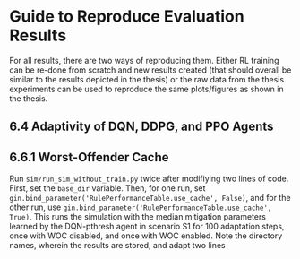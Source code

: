 # Guide to Reproduce Evaluation Results
For all results, there are two ways of reproducing them. Either RL training can be re-done from scratch and new results created (that should overall be similar to the results depicted in the thesis) or the raw data from the thesis experiments can be used to reproduce the same plots/figures as shown in the thesis.

## 6.4 Adaptivity of DQN, DDPG, and PPO Agents


## 6.6.1 Worst-Offender Cache
Run `sim/run_sim_without_train.py` twice after modifiying two lines of code. First, set the `base_dir` variable. 
Then, for one run, set `gin.bind_parameter('RulePerformanceTable.use_cache', False)`, and for the other run, use `gin.bind_parameter('RulePerformanceTable.use_cache', True)`. 
This runs the simulation with the median mitigation parameters learned by the DQN-pthresh agent in scenario S1 for 100 adaptation steps, once with WOC disabled, and once with WOC enabled.
Note the directory names, wherein the results are stored, and adapt two lines
